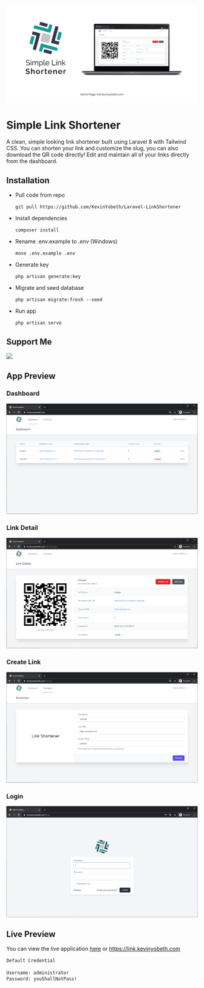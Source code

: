 ![Thumbnail](public/img/thumb/01_thumbnail.jpg)

# Simple Link Shortener

A clean, simple looking link shortener built using Laravel 8 with Tailwind CSS. You can shorten your link and customize the slug, you can also download the QR code directly! Edit and maintain all of your links directly from the dashboard.

## Installation

-   Pull code from repo
    ```
    git pull https://github.com/KevinYobeth/Laravel-LinkShortener
    ```
-   Install dependencies
    ```
    composer install
    ```
-   Rename .env.example to .env (Windows)
    ```
    move .env.example .env
    ```
-   Generate key
    ```
    php artisan generate:key
    ```
-   Migrate and seed database
    ```
    php artisan migrate:fresh --seed
    ```
-   Run app
    ```
    php artisan serve
    ```

## Support Me

<a href="https://www.buymeacoffee.com/kevinyobeth"><img src="https://img.buymeacoffee.com/button-api/?text=Buy me a pizza&emoji=🍕&slug=kevinyobeth&button_colour=40DCA5&font_colour=ffffff&font_family=Poppins&outline_colour=000000&coffee_colour=FFDD00"></a>

## App Preview

### Dashboard

![alt](public/img/thumb/02_image.png)

### Link Detail

![alt](public/img/thumb/03_image.png)

### Create Link

![alt](public/img/thumb/04_image.png)

### Login

![alt](public/img/thumb/05_image.png)

## Live Preview

You can view the live application [here](https://link.kevinyobeth.com/) or https://link.kevinyobeth.com

```
Default Credential

Username: administrator
Password: youShallNotPass!
```
